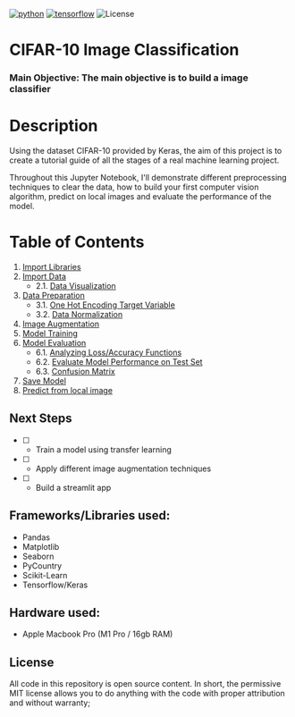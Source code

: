 [![python](https://img.shields.io/badge/Python-3.8-3776AB.svg?style=flat&logo=python&logoColor=white)](https://www.python.org)
[![tensorflow](https://img.shields.io/badge/TensorFlow-2.9-FF6F00.svg?style=flat&logo=tensorflow)](https://www.tensorflow.org)
![License](https://img.shields.io/badge/Code%20License-MIT-blue.svg)

# CIFAR-10 Image Classification
 
### **Main Objective**: The main objective is to build a image classifier

# Description

Using the dataset CIFAR-10 provided by Keras, the aim of this project is to create a tutorial guide of all the stages of a real machine learning project.

Throughout this Jupyter Notebook, I'll demonstrate different preprocessing techniques to clear the data, how to build your first computer vision algorithm, predict on local images and evaluate the performance of the model.

# Table of Contents

1. [Import Libraries](#1)
2. [Import Data](#2)
    - 2.1. [Data Visualization](#2.1)
3. [Data Preparation](#3)
    - 3.1. [One Hot Encoding Target Variable](#3.1)
    - 3.2. [Data Normalization](#3.2)
4. [Image Augmentation](#4)
5. [Model Training](#5)
6. [Model Evaluation](#6)
    - 6.1. [Analyzing Loss/Accuracy Functions](#6.1)
    - 6.2. [Evaluate Model Performance on Test Set](#6.2)
    - 6.3. [Confusion Matrix](#6.3)
7. [Save Model](#7)
8. [Predict from local image](#8)

## Next Steps

- [ ] - Train a model using transfer learning
- [ ] - Apply different image augmentation techniques
- [ ] - Build a streamlit app

## Frameworks/Libraries used:
- Pandas
- Matplotlib
- Seaborn
- PyCountry
- Scikit-Learn
- Tensorflow/Keras

## Hardware used:
- Apple Macbook Pro (M1 Pro / 16gb RAM)

## License

All code in this repository is open source content. In short, the permissive MIT license allows you to do anything with the code with proper attribution and without warranty;

